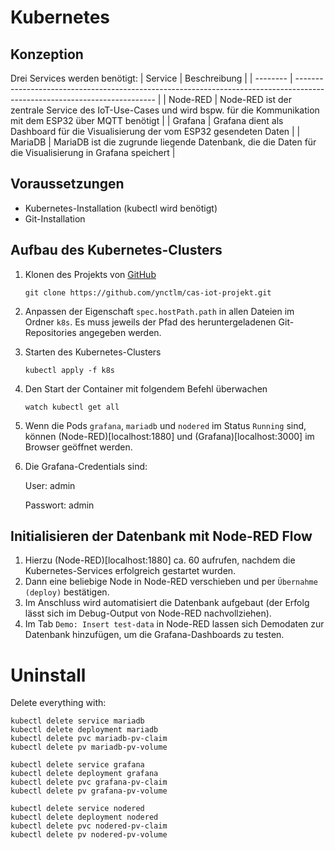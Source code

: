 # Kubernetes
## Konzeption
Drei Services werden benötigt:
| Service  | Beschreibung                                                                                                              |
| -------- | ------------------------------------------------------------------------------------------------------------------------- |
| Node-RED | Node-RED ist der zentrale Service des IoT-Use-Cases und wird bspw. für die Kommunikation mit dem ESP32 über MQTT benötigt |
| Grafana  | Grafana dient als Dashboard für die Visualisierung der vom ESP32 gesendeten Daten                                         |
| MariaDB  | MariaDB ist die zugrunde liegende Datenbank, die die Daten für die Visualisierung in Grafana speichert                    |

## Voraussetzungen
- Kubernetes-Installation (kubectl wird benötigt)
- Git-Installation

## Aufbau des Kubernetes-Clusters
1. Klonen des Projekts von [GitHub](https://github.com/ynctlm/cas-iot-projekt)
   ```
   git clone https://github.com/ynctlm/cas-iot-projekt.git
   ```
2. Anpassen der Eigenschaft `spec.hostPath.path` in allen Dateien im Ordner `k8s`. Es muss jeweils der Pfad des heruntergeladenen Git-Repositories angegeben werden.
3. Starten des Kubernetes-Clusters
   ```
   kubectl apply -f k8s
   ```
4. Den Start der Container mit folgendem Befehl überwachen
   ```
   watch kubectl get all
   ```
5. Wenn die Pods `grafana`, `mariadb` und `nodered` im Status `Running` sind, können (Node-RED)[localhost:1880] und (Grafana)[localhost:3000] im Browser geöffnet werden.
6. Die Grafana-Credentials sind:
   
   User: admin
   
   Passwort: admin

## Initialisieren der Datenbank mit Node-RED Flow
1. Hierzu (Node-RED)[localhost:1880] ca. 60 aufrufen, nachdem die Kubernetes-Services erfolgreich gestartet wurden. 
2. Dann eine beliebige Node in Node-RED verschieben und per `Übernahme (deploy)` bestätigen. 
3. Im Anschluss wird automatisiert die Datenbank aufgebaut (der Erfolg lässt sich im Debug-Output von Node-RED nachvollziehen).
4. Im Tab `Demo: Insert test-data` in Node-RED lassen sich Demodaten zur Datenbank hinzufügen, um die Grafana-Dashboards zu testen.


# Uninstall
Delete everything with:
```
kubectl delete service mariadb
kubectl delete deployment mariadb
kubectl delete pvc mariadb-pv-claim
kubectl delete pv mariadb-pv-volume

kubectl delete service grafana
kubectl delete deployment grafana
kubectl delete pvc grafana-pv-claim
kubectl delete pv grafana-pv-volume

kubectl delete service nodered
kubectl delete deployment nodered
kubectl delete pvc nodered-pv-claim
kubectl delete pv nodered-pv-volume
```